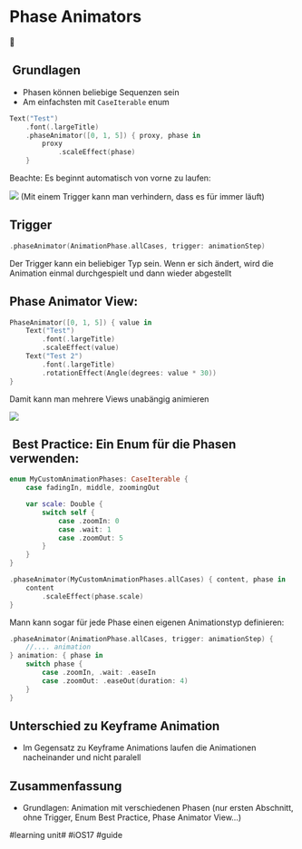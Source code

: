 # Phase Animators
🐇

##  Grundlagen
- Phasen können beliebige Sequenzen sein
- Am einfachsten mit `CaseIterable` enum


```swift
Text("Test")
    .font(.largeTitle)
    .phaseAnimator([0, 1, 5]) { proxy, phase in
        proxy
            .scaleEffect(phase)
    }
```

Beachte: Es beginnt automatisch von vorne zu laufen:

![][image-1]
(Mit einem Trigger kann man verhindern, dass es für immer läuft)

## Trigger

```swift
.phaseAnimator(AnimationPhase.allCases, trigger: animationStep)
```

Der Trigger kann ein beliebiger Typ sein. Wenn er sich ändert, wird die Animation einmal durchgespielt und dann wieder abgestellt

## Phase Animator View:

```swift
PhaseAnimator([0, 1, 5]) { value in
    Text("Test")
        .font(.largeTitle)
        .scaleEffect(value)
    Text("Test 2")
        .font(.largeTitle)
        .rotationEffect(Angle(degrees: value * 30))
}
```

Damit kann man mehrere Views unabängig animieren

![][image-2]

##  Best Practice: Ein Enum für die Phasen verwenden:

```swift
enum MyCustomAnimationPhases: CaseIterable {
    case fadingIn, middle, zoomingOut

    var scale: Double {
        switch self {
	        case .zoomIn: 0
	        case .wait: 1
	        case .zoomOut: 5
        }
    }
}
```


```swift
.phaseAnimator(MyCustomAnimationPhases.allCases) { content, phase in
	content
		.scaleEffect(phase.scale)
}
```

Mann kann sogar für jede Phase einen eigenen Animationstyp definieren:

```swift
.phaseAnimator(AnimationPhase.allCases, trigger: animationStep) { 
	//.... animation
} animation: { phase in
    switch phase {
        case .zoomIn, .wait: .easeIn
        case .zoomOut: .easeOut(duration: 4)
    }
}
```

## Unterschied zu Keyframe Animation

- Im Gegensatz zu Keyframe Animations laufen die Animationen nacheinander und nicht paralell

## Zusammenfassung
- Grundlagen: Animation mit verschiedenen Phasen (nur ersten Abschnitt, ohne Trigger, Enum Best Practice, Phase Animator View…)

[image-1]:	assets/2023-06-17%2020.06.22.gif
[image-2]:	assets/2023-06-17%2020.09.51.gif

#learning unit# #iOS17 #guide